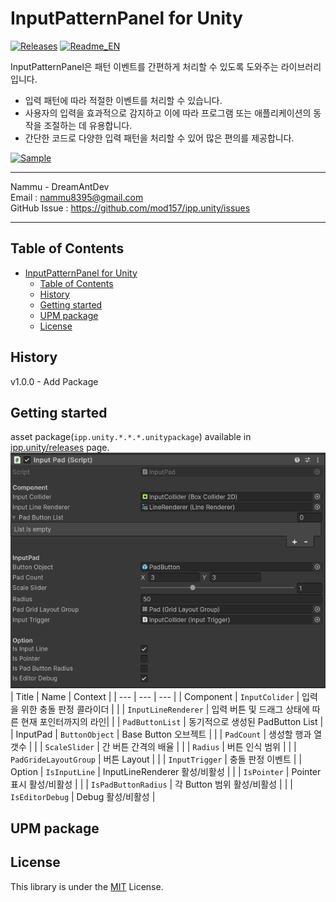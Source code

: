 # InputPatternPanel for Unity
[![Releases](https://img.shields.io/github/release/mod157/ipp.unity.svg)](https://github.com/mod157/ipp.unity/releases) [![Readme_EN](https://img.shields.io/badge/ipp.unity-en-red)](https://github.com/mod157/ipp.unity/README_EN.md)


InputPatternPanel은 패턴 이벤트를 간편하게 처리할 수 있도록 도와주는 라이브러리입니다.
* 입력 패턴에 따라 적절한 이벤트를 처리할 수 있습니다.
* 사용자의 입력을 효과적으로 감지하고 이에 따라 프로그램 또는 애플리케이션의 동작을 조절하는 데 유용합니다.
* 간단한 코드로 다양한 입력 패턴을 처리할 수 있어 많은 편의를 제공합니다.
  
[![Sample](https://img.shields.io/badge/YouTube-red?style=for-the-badge&logo=youtube&logoColor=white)](https://youtu.be/1gNE5MmUmAQ)

---
Nammu - DreamAntDev  
Email : nammu8395@gmail.com  
GitHub Issue : https://github.com/mod157/ipp.unity/issues  

---
Table of Contents
---
- [InputPatternPanel for Unity](#inputpatternpanel-for-unity)
  - [Table of Contents](#table-of-contents)
  - [History](#history)
  - [Getting started](#getting-started)
  - [UPM package](#upm-package)
  - [License](#license)


History
---
v1.0.0 - Add Package

Getting started
---
asset package(`ipp.unity.*.*.*.unitypackage`) available in [ipp.unity/releases](https://github.com/mod157/ipp.unity/releases) page.
![image](docs/image/inputPad_Inspector.png)
| Title | Name | Context | 
| --- | --- | --- |
| Component | `InputColider` | 입력을 위한 충돌 판정 콜라이더 |
|  | `InputLineRenderer` | 입력 버튼 및 드래그 상태에 따른 현재 포인터까지의 라인| 
|  | `PadButtonList` | 동기적으로 생성된 PadButton List |
| InputPad | `ButtonObject` | Base Button 오브젝트 |
|  | `PadCount` | 생성할 행과 열 갯수 | 
|  | `ScaleSlider` | 간 버튼 간격의 배율 |
|  | `Radius` | 버튼 인식 범위 | 
|  | `PadGrideLayoutGroup` | 버튼 Layout |
|  | `InputTrigger` | 충돌 판정 이벤트 |
| Option | `IsInputLine` | InputLineRenderer 활성/비활성 |
|  | `IsPointer` | Pointer 표시 활성/비활성 | 
|  | `IsPadButtonRadius` | 각 Button 범위 활성/비활성 |
|  | `IsEditorDebug` | Debug 활성/비활성 | 

UPM package
---

License
---
This library is under the [MIT](https://github.com/mod157/ipp.unity?tab=MIT-1-ov-file) License.
